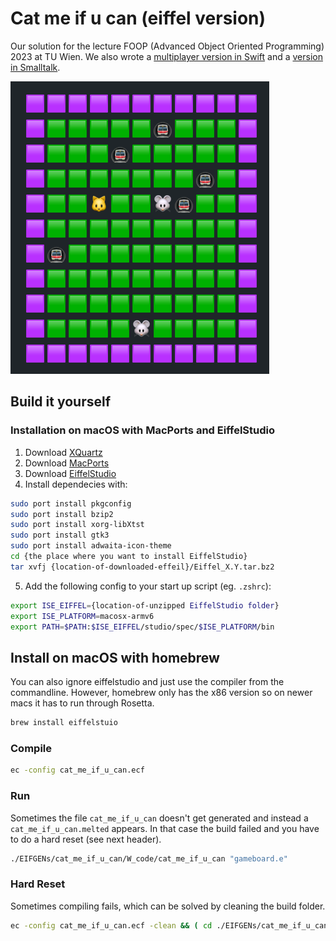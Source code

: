 # Cat me if u can (eiffel version)

Our solution for the lecture FOOP (Advanced Object Oriented Programming) 2023 at TU 
Wien. We also wrote a [multiplayer version in Swift](https://github.com/Jozott00/cat_me_if_u_can) 
and a [version in Smalltalk](https://github.com/Jozott00/CatMe_SmallTalk).

![Screenshot](screenshot.png)

## Build it yourself

### Installation on macOS with MacPorts and EiffelStudio
1. Download [XQuartz](https://www.xquartz.org/)
2. Download [MacPorts](https://www.macports.org/install.php)
3. Download [EiffelStudio](https://account.eiffel.com/downloads)
4. Install dependecies with:
```bash
sudo port install pkgconfig
sudo port install bzip2
sudo port install xorg-libXtst
sudo port install gtk3
sudo port install adwaita-icon-theme
cd {the place where you want to install EiffelStudio}
tar xvfj {location-of-downloaded-effeil}/Eiffel_X.Y.tar.bz2
```

5. Add the following config to your start up script (eg. `.zshrc`):
```bash
export ISE_EIFFEL={location-of-unzipped EiffelStudio folder}
export ISE_PLATFORM=macosx-armv6 
export PATH=$PATH:$ISE_EIFFEL/studio/spec/$ISE_PLATFORM/bin
```

## Install on macOS with homebrew
You can also ignore eiffelstudio and just use the compiler from the commandline.
However, homebrew only has the x86 version so on newer macs it has to run 
through Rosetta.

```bash
brew install eiffelstuio
```

### Compile
```bash
ec -config cat_me_if_u_can.ecf
```

### Run
Sometimes the file `cat_me_if_u_can` doesn't get generated and instead a 
`cat_me_if_u_can.melted` appears. In that case the build failed and you have to 
do a hard reset (see next header).

```bash
./EIFGENs/cat_me_if_u_can/W_code/cat_me_if_u_can "gameboard.e"
```

### Hard Reset
Sometimes compiling fails, which can be solved by cleaning the build folder.
```bash
ec -config cat_me_if_u_can.ecf -clean && ( cd ./EIFGENs/cat_me_if_u_can/W_code; finish_freezing) 
```
